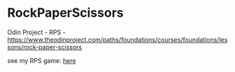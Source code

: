 # RockPaperScissors
Odin Project - RPS - https://www.theodinproject.com/paths/foundations/courses/foundations/lessons/rock-paper-scissors


see my RPS game: <a href="index.html">here</a>
